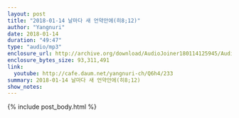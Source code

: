 ```yaml
---
layout: post
title: "2018-01-14 날마다 새 언약안에(히8;12)"
author: "Yangnuri"
date: 2018-01-14
duration: "49:47"
type: "audio/mp3"
enclosure_url: http://archive.org/download/AudioJoiner180114125945/AudioJoiner180114125945.mp3
enclosure_bytes_size: 93,311,491
link:
  youtube: http://cafe.daum.net/yangnuri-ch/Q6h4/233
summary: 2018-01-14 날마다 새 언약안에(히8;12)
show_notes:
---
```



{% include post_body.html %}
